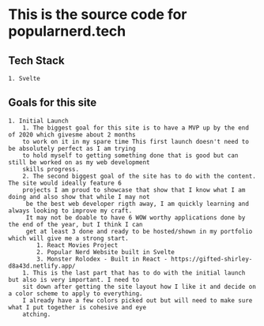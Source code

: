 # This is the source code for popularnerd.tech

## Tech Stack

    1. Svelte

## Goals for this site

    1. Initial Launch
        1. The biggest goal for this site is to have a MVP up by the end of 2020 which givesme about 2 months
        to work on it in my spare time This first launch doesn't need to be absolutely perfect as I am trying
        to hold myself to getting something done that is good but can still be worked on as my web development
        skills progress.
        2. The second biggest goal of the site has to do with the content. The site would ideally feature 6
        projects I am proud to showcase that show that I know what I am doing and also show that while I may not
         be the best web developer rigth away, I am quickly learning and always looking to improve my craft.
         It may not be doable to have 6 WOW worthy applications done by the end of the year, but I think I can
         get at least 3 done and ready to be hosted/shown in my portfolio which will give me a strong start.
            1. React Movies Project
            2. Popular Nerd Website built in Svelte
            3. Monster Rolodex - Built in React - https://gifted-shirley-d8a43d.netlify.app/
        1. This is the last part that has to do with the initial launch but also is very important. I need to
        sit down after getting the site layout how I like it and decide on a color scheme to apply to everything.
        I already have a few colors picked out but will need to make sure what I put together is cohesive and eye
        atching.
